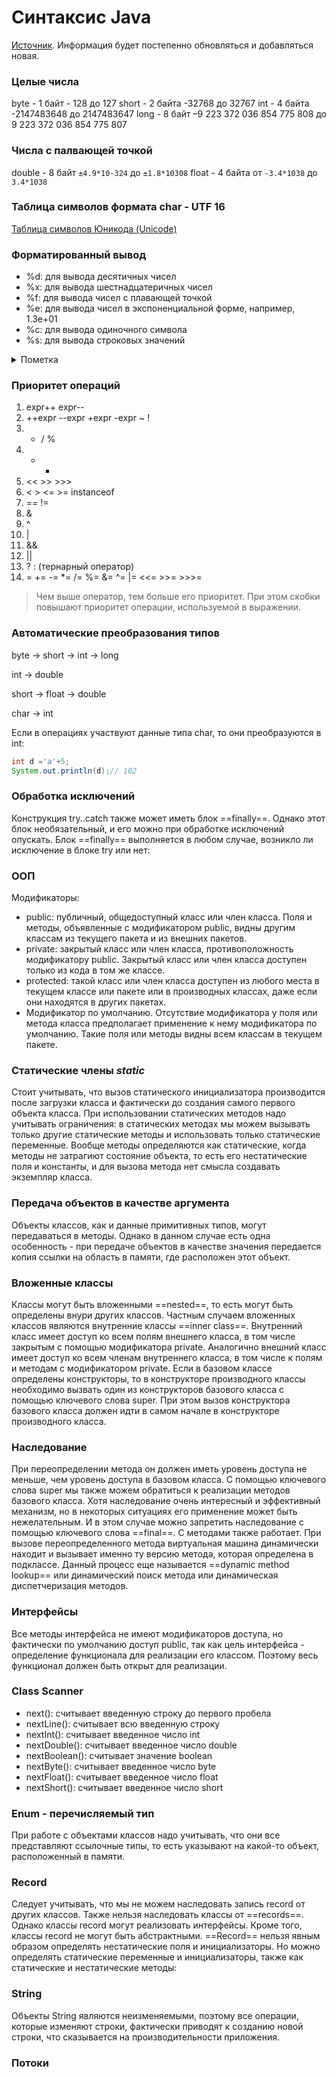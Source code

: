 # Синтаксис Java
[Источник](https://metanit.com/java/tutorial/). Информация будет постепенно обновляться и добавляться новая.
### Целые числа
byte - 1 байт - 128 до 127
short - 2 байта -32768 до 32767
int - 4 байта  -2147483648 до 2147483647
long - 8 байт  –9 223 372 036 854 775 808 до 9 223 372 036 854 775 807

### Числа с палвающей точкой
double - 8 байт `±4.9*10-324` до `±1.8*10308`
float - 4 байта от `-3.4*1038` до `3.4*1038`

### Таблица символов формата char  - UTF 16 
[Таблица символов Юникода (Unicode)](http://foxtools.ru/Unicode#%D0%90)

###  Форматированный вывод
-   %d: для вывода десятичных чисел
-   %x: для вывода шестнадцатеричных чисел
-   %f: для вывода чисел с плавающей точкой
-   %e: для вывода чисел в экспоненциальной форме, например, 1.3e+01
-   %c: для вывода одиночного символa
-   %s: для вывода строковых значений

<details><summary>Пометка</summary>
	При выводе чисел с плавающей точкой мы можем указать количество знаков после запятой, для этого используем спецификатор на %.2f, где .2 указывает, что после запятой будет два знака.
</details>


### Приоритет операций
1. expr++ expr--
2. ++expr --expr +expr -expr ~ !
3. * / %
4. + -
5. << >> >>>
6. < > <= >= instanceof
7. == !=
8. &
9. ^
10. |
11. &&
12. ||
13. ? : (тернарный оператор)
14. = += -= *= /= %= &= ^= |= <<= >>= >>>= 

> Чем выше оператор, тем больше его приоритет. При этом скобки повышают приоритет операции, используемой в выражении.

### Автоматические преобразования типов
byte -> short -> int -> long

int -> double

short -> float -> double

char -> int

Если в операциях участвуют данные типа char, то они преобразуются в int:
``` java
int d ='a'+5;
System.out.println(d);// 102
```

### Обработка исключений
Конструкция try..catch также может иметь блок ==finally==. Однако этот блок необязательный, и его можно при обработке исключений опускать. Блок ==finally== выполняется в любом случае, возникло ли исключение в блоке try или нет:

### ООП
Модификаторы:
-   public: публичный, общедоступный класс или член класса. Поля и методы, объявленные с модификатором public, видны другим классам из текущего пакета и из внешних пакетов.
-   private: закрытый класс или член класса, противоположность модификатору public. Закрытый класс или член класса доступен только из кода в том же классе.
-   protected: такой класс или член класса доступен из любого места в текущем классе или пакете или в производных классах, даже если они находятся в других пакетах.
-   Модификатор по умолчанию. Отсутствие модификатора у поля или метода класса предполагает применение к нему модификатора по умолчанию. Такие поля или методы видны всем классам в текущем пакете.

### Статические члены *static*
Стоит учитывать, что вызов статического инициализатора производится после загрузки класса и фактически до создания самого первого объекта класса.
При использовании статических методов надо учитывать ограничения: в статических методах мы можем вызывать только другие статические методы и использовать только статические переменные. Вообще методы определяются как статические, когда методы не затрагиют состояние объекта, то есть его нестатические поля и константы, и для вызова метода нет смысла создавать экземпляр класса.

### Передача объектов в качестве аргумента
Объекты классов, как и данные примитивных типов, могут передаваться в методы. Однако в данном случае есть одна особенность - при передаче объектов в качестве значения передается копия ссылки на область в памяти, где расположен этот объект.

### Вложенные классы
Классы могут быть вложенными ==nested==, то есть могут быть определены внури других классов. Частным случаем вложенных классов являются внутренние классы ==inner class==. Внутренний класс имеет доступ ко всем полям внешнего класса, в том числе закрытым с помощью модификатора private. Аналогично внешний класс имеет доступ ко всем членам внутреннего класса, в том числе к полям и методам с модификатором private.
Если в базовом классе определены конструкторы, то в конструкторе производного классы необходимо вызвать один из конструкторов базового класса с помощью ключевого слова super. При этом вызов конструктора базового класса должен идти в самом начале в конструкторе производного класса.

### Наследование
При переопределении метода он должен иметь уровень доступа не меньше, чем уровень доступа в базовом класса. С помощью ключевого слова super мы также можем обратиться к реализации методов базового класса. Хотя наследование очень интересный и эффективный механизм, но в некоторых ситуациях его применение может быть нежелательным. И в этом случае можно запретить наследование с помощью ключевого слова ==final==. С методами также работает. При вызове переопределенного метода виртуальная машина динамически находит и вызывает именно ту версию метода, которая определена в подклассе. Данный процесс еще называется ==dynamic method lookup== или динамический поиск метода или динамическая диспетчеризация методов.

### Интерфейсы
Все методы интерфейса не имеют модификаторов доступа, но фактически по умолчанию доступ public, так как цель интерфейса - определение функционала для реализации его классом. Поэтому весь функционал должен быть открыт для реализации.

### Class Scanner 
-   next(): считывает введенную строку до первого пробела 
-   nextLine(): считывает всю введенную строку
-   nextInt(): считывает введенное число int    
-   nextDouble(): считывает введенное число double    
-   nextBoolean(): считывает значение boolean    
-   nextByte(): считывает введенное число byte    
-   nextFloat(): считывает введенное число float    
-   nextShort(): считывает введенное число short


### Enum - перечисляемый тип
При работе с объектами классов надо учитывать, что они все представляют ссылочные типы, то есть указывают на какой-то объект, расположенный в памяти.

### Record
Следует учитывать, что мы не можем наследовать запись record от других классов. Также нельзя наследовать классы от ==records==. Однако классы record могут реализовать интерфейсы. Кроме того, классы record не могут быть абстрактными. ==Record== нельзя явным образом определять нестатические поля и инициализаторы. Но можно определять статические переменные и инициализаторы, также как статические и нестатические методы:

### String
Объекты String являются неизменяемыми, поэтому все операции, которые изменяют строки, фактически приводят к созданию новой строки, что сказывается на производительности приложения.

### Потоки 
